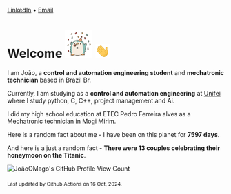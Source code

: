 [LinkedIn](https://www.linkedin.com/in/joão-pedro-gozzoli-b95641301/) &bull;
[Email](joaopedrogozzoli@gmail.com)

# Welcome <img src="happy.gif" height="64px" /> <img src="wave.gif" height="32px" />

I am João, a  **control and automation engineering student** and **mechatronic technician** based in Brazil Br.

Currently, I am studying as a **control and automation engineering** at [Unifei](https://unifei.edu.br) where I study python, C, C++, project management and Ai.

I did my high school education at ETEC Pedro Ferreira alves as a Mechatronic technician in Mogi Mirim.

Here is a random fact about me - I have been on this planet for **7597 days**.

And here is a just a random fact -  **There were 13 couples celebrating their honeymoon on the Titanic**.

![JoãoOMago's GitHub Profile View Count](https://komarev.com/ghpvc/?username=JoaoOMago)

<sub>Last updated by Github Actions on 16 Oct, 2024.</sub>
